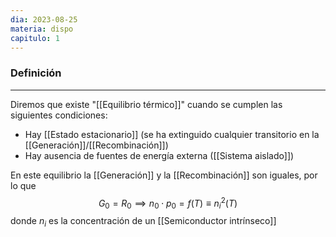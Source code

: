 ```yaml
---
dia: 2023-08-25
materia: dispo
capitulo: 1
---
```

### Definición
---
Diremos que existe "[[Equilibrio térmico]]" cuando se cumplen las siguientes condiciones:
* Hay [[Estado estacionario]] (se ha extinguido cualquier transitorio en la [[Generación]]/[[Recombinación]])
* Hay ausencia de fuentes de energía externa ([[Sistema aislado]])

En este equilibrio la [[Generación]] y la [[Recombinación]] son iguales, por lo que $$ G_0 = R_0 \implies n_0 \cdot p_0 = f(T) \equiv n_i^2(T) $$ donde $n_i$ es la concentración de un [[Semiconductor intrínseco]]